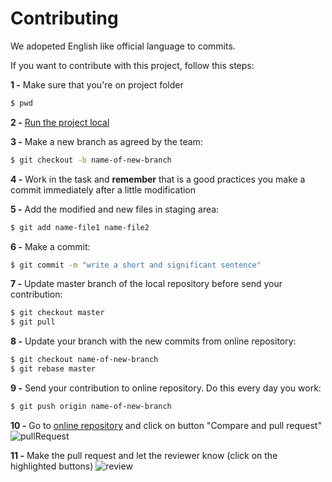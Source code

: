 # Contributing

We adopeted English like official language to commits.

If you want to contribute with this project, follow this steps:

**1 -** Make sure that you're on project folder

```sh
$ pwd
```

**2 -** [Run the project local](https://github.com/womenwhocoderecife/micropigmentacao-solidaria/README.md)

**3 -** Make a new branch as agreed by the team:

```sh
$ git checkout -b name-of-new-branch
```

**4 -** Work in the task and **remember** that is a good practices you make a commit immediately after a little modification

**5 -** Add the modified and new files in staging area:

```sh
$ git add name-file1 name-file2
```

**6 -** Make a commit:

```sh
$ git commit -m "write a short and significant sentence"
```

**7 -** Update master branch of the local repository before send your contribution:

```sh
$ git checkout master
$ git pull
```

**8 -** Update your branch with the new commits from online repository:

```sh
$ git checkout name-of-new-branch
$ git rebase master
```

**9 -** Send your contribution to online repository. Do this every day you work:

```sh
$ git push origin name-of-new-branch
```

**10 -** Go to [online repository](https://github.com/womenwhocoderecife/micropigmentacao-solidaria) and click on button "Compare and pull request"
![pullRequest](https://raw.githubusercontent.com/womenwhocoderecife/micropigmentacao-solidaria/master/assets/pull-request.png)

**11 -** Make the pull request and let the reviewer know (click on the highlighted buttons)
![review](https://raw.githubusercontent.com/womenwhocoderecife/micropigmentacao-solidaria/master/assets/review.png)